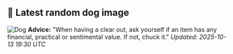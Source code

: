 ## 🐶 Latest random dog image
![Dog](https://images.dog.ceo/breeds/terrier-border/n02093754_6646.jpg)
**Advice:** "When having a clear out, ask yourself if an item has any financial, practical or sentimental value. If not, chuck it."
*Updated: 2025-10-13 19:30 UTC*
